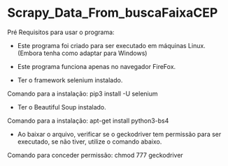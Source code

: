 # Scrapy_Data_From_buscaFaixaCEP

Pré Requisitos para usar o programa:

- Este programa foi criado para ser executado em máquinas Linux. (Embora tenha como adaptar para Windows)

- Este programa funciona apenas no navegador FireFox.

- Ter o framework selenium instalado.

Comando para a instalação: pip3 install -U selenium

- Ter o Beautiful Soup instalado.

Comando para a instalação: apt-get install python3-bs4 

- Ao baixar o arquivo, verificar se o geckodriver tem permissão para ser executado, se não tiver, utilize o  comando abaixo.

Comando para conceder permissão: chmod 777 geckodriver
